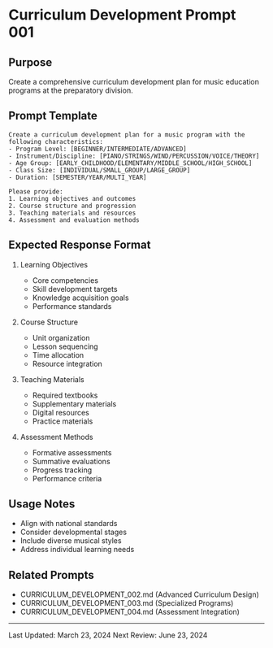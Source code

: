 # Curriculum Development Prompt 001

## Purpose
Create a comprehensive curriculum development plan for music education programs at the preparatory division.

## Prompt Template
```
Create a curriculum development plan for a music program with the following characteristics:
- Program Level: [BEGINNER/INTERMEDIATE/ADVANCED]
- Instrument/Discipline: [PIANO/STRINGS/WIND/PERCUSSION/VOICE/THEORY]
- Age Group: [EARLY_CHILDHOOD/ELEMENTARY/MIDDLE_SCHOOL/HIGH_SCHOOL]
- Class Size: [INDIVIDUAL/SMALL_GROUP/LARGE_GROUP]
- Duration: [SEMESTER/YEAR/MULTI_YEAR]

Please provide:
1. Learning objectives and outcomes
2. Course structure and progression
3. Teaching materials and resources
4. Assessment and evaluation methods
```

## Expected Response Format
1. Learning Objectives
   - Core competencies
   - Skill development targets
   - Knowledge acquisition goals
   - Performance standards

2. Course Structure
   - Unit organization
   - Lesson sequencing
   - Time allocation
   - Resource integration

3. Teaching Materials
   - Required textbooks
   - Supplementary materials
   - Digital resources
   - Practice materials

4. Assessment Methods
   - Formative assessments
   - Summative evaluations
   - Progress tracking
   - Performance criteria

## Usage Notes
- Align with national standards
- Consider developmental stages
- Include diverse musical styles
- Address individual learning needs

## Related Prompts
- CURRICULUM_DEVELOPMENT_002.md (Advanced Curriculum Design)
- CURRICULUM_DEVELOPMENT_003.md (Specialized Programs)
- CURRICULUM_DEVELOPMENT_004.md (Assessment Integration)

---
Last Updated: March 23, 2024
Next Review: June 23, 2024 
